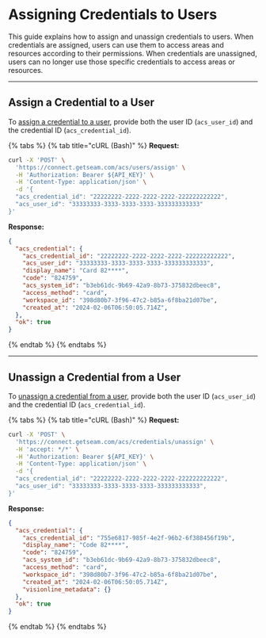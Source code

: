 # Assigning Credentials to Users

This guide explains how to assign and unassign credentials to users. When credentials are assigned, users can use them to access areas and resources according to their permissions. When credentials are unassigned, users can no longer use those specific credentials to access areas or resources.

***

## Assign a Credential to a User

To [assign a credential to a user](../../api-clients/access-control-systems/credentials/assign-a-credential-to-a-user.md), provide both the user ID (`acs_user_id`) and the credential ID (`acs_credential_id`).

{% tabs %}
{% tab title="cURL (Bash)" %}
**Request:**

```bash
curl -X 'POST' \
  'https://connect.getseam.com/acs/users/assign' \
  -H 'Authorization: Bearer ${API_KEY}' \
  -H 'Content-Type: application/json' \
  -d '{
  "acs_credential_id": "22222222-2222-2222-2222-222222222222",
  "acs_user_id": "33333333-3333-3333-3333-333333333333"
}'
```

**Response:**

```json
{
  "acs_credential": {
    "acs_credential_id": "22222222-2222-2222-2222-222222222222",
    "acs_user_id": "33333333-3333-3333-3333-333333333333",
    "display_name": "Card 82****",
    "code": "824759",
    "acs_system_id": "b3eb61dc-9b69-42a9-8b73-375832dbeec8",
    "access_method": "card",
    "workspace_id": "398d80b7-3f96-47c2-b85a-6f8ba21d07be",
    "created_at": "2024-02-06T06:50:05.714Z",
  },
  "ok": true
}
```
{% endtab %}
{% endtabs %}

***

## Unassign a Credential from a User

To [unassign a credential from a user](../../api-clients/access-control-systems/credentials/unassign-a-credential-from-a-user.md), provide both the user ID (`acs_user_id`) and the credential ID (`acs_credential_id`).

{% tabs %}
{% tab title="cURL (Bash)" %}
**Request:**

```bash
curl -X 'POST' \
  'https://connect.getseam.com/acs/credentials/unassign' \
  -H 'accept: */*' \
  -H 'Authorization: Bearer ${API_KEY}' \
  -H 'Content-Type: application/json' \
  -d '{
  "acs_credential_id": "22222222-2222-2222-2222-222222222222",
  "acs_user_id": "33333333-3333-3333-3333-333333333333",
}'
```

**Response:**

```json
{
  "acs_credential": {
    "acs_credential_id": "755e6817-985f-4e2f-96b2-6f388456f19b",
    "display_name": "Code 82****",
    "code": "824759",
    "acs_system_id": "b3eb61dc-9b69-42a9-8b73-375832dbeec8",
    "access_method": "card",
    "workspace_id": "398d80b7-3f96-47c2-b85a-6f8ba21d07be",
    "created_at": "2024-02-06T06:50:05.714Z",
    "visionline_metadata": {}
  },
  "ok": true
}
```
{% endtab %}
{% endtabs %}
